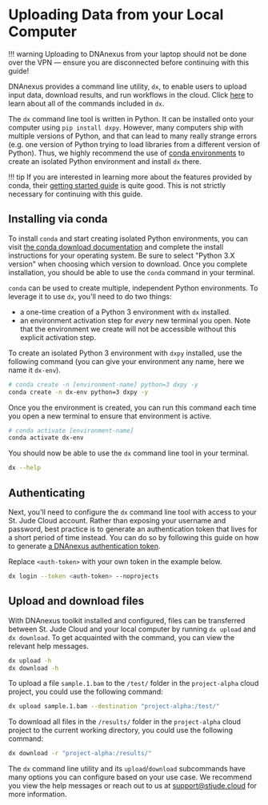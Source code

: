 # Uploading Data from your Local Computer

!!! warning
    Uploading to DNAnexus from your laptop should not be done over the VPN — ensure you are disconnected before continuing with this guide!

DNAnexus provides a command line utility, `dx`, to enable users to upload input data, download results, and run workflows in the cloud. Click [here][dx-toolkit-help] to learn about all of the commands included in `dx`.

The `dx` command line tool is written in Python. It can be installed onto your computer using `pip install dxpy`. However, many computers ship with multiple versions of Python, and that can lead to many really strange errors (e.g. one version of Python trying to load libraries from a different version of Python). Thus, we highly recommend the use of [conda environments] to create an isolated Python environment and install `dx` there.

!!! tip
    If you are interested in learning more about the features provided by conda, their [getting started guide](https://docs.conda.io/projects/conda/en/latest/user-guide/getting-started.html) is quite good. This is not strictly necessary for continuing with this guide.

[conda environments]: https://www.anaconda.com/distribution/
[dx-toolkit-help]: https://documentation.dnanexus.com/user/helpstrings-of-sdk-command-line-utilities

## Installing via conda

To install `conda` and start creating isolated Python environments, you can visit [the conda download documentation] and complete the install instructions for your operating system. Be sure to select "Python 3.X version" when choosing which version to download. Once you complete installation, you should be able to use the `conda` command in your terminal.

`conda` can be used to create multiple, independent Python environments. To leverage it to use `dx`, you'll need to do two things:

* a one-time creation of a Python 3 environment with `dx` installed.
* an environment activation step for _every_ new terminal you open. Note that the environment we create will not be accessible without this explicit activation step.

To create an isolated Python 3 environment with `dxpy` installed, use the following command (you can give your environment any name, here we name it `dx-env`).

```bash
# conda create -n [environment-name] python=3 dxpy -y
conda create -n dx-env python=3 dxpy -y
```

Once you the environment is created, you can run this command each time you open a new terminal to ensure that environment is active.

```bash
# conda activate [environment-name]
conda activate dx-env
```

You should now be able to use the `dx` command line tool in your terminal.

```bash
dx --help
```

[the conda download documentation]: https://docs.anaconda.com/anaconda/install/

## Authenticating

Next, you'll need to configure the `dx` command line tool with access to your St. Jude Cloud account. Rather than exposing your username and password, best practice is to generate an authentication token that lives for a short period of time instead. You can do so by following this guide on how to generate [a DNAnexus authentication token].

Replace `<auth-token>` with your own token in the example below.

```bash
dx login --token <auth-token> --noprojects
```

## Upload and download files

With DNAnexus toolkit installed and configured, files can be transferred between St. Jude Cloud and your local computer by running `dx upload` and `dx download`. To get acquainted with the command, you can view the relevant help messages.

```bash
dx upload -h
dx download -h
```

To upload a file `sample.1.bam` to the `/test/` folder in the `project-alpha` cloud project, you could use the following command:

```bash
dx upload sample.1.bam --destination "project-alpha:/test/"
```

To download all files in the `/results/` folder in the `project-alpha` cloud project to the current working directory, you could use the following command:

```bash
dx download -r "project-alpha:/results/"
```

The `dx` command line utility and its `upload`/`download` subcommands have many options you can configure based on your use case. We recommend you view the help messages or reach out to us at support@stjude.cloud for more information.

[a DNAnexus authentication token]: https://documentation.dnanexus.com/user/login-and-logout#authentication-tokens
